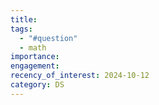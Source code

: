 ```yaml
---
title: 
tags:
  - "#question"
  - math
importance: 
engagement: 
recency_of_interest: 2024-10-12
category: DS
---
```


